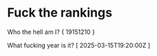 # Fuck the rankings

Who the hell am I?
{ 19151210 }

What fucking year is it?
[ 2025-03-15T19:20:00Z ]
